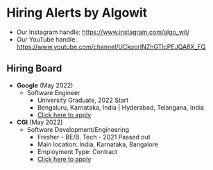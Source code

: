 # Hiring Alerts by Algowit

* Our Instagram handle: https://www.instagram.com/algo_wit/
* Our YouTube handle: https://www.youtube.com/channel/UCkoorINZhGTIcPEJQA8X_FQ

## Hiring Board


* **Google** (May 2022)
  * Software Engineer
    * University Graduate, 2022 Start
    * Bengaluru, Karnataka, India | Hyderabad, Telangana, India
    * [Click here to apply](https://careers.google.com/jobs/results/132239628489892550-software-engineer-university-graduate-2022-start/)
* **CGI** (May 2022)
  * Software Development/Engineering
    * Fresher - BE/B. Tech - 2021 Passed out
    * Main location: India, Karnataka, Bangalore
    * Employment Type: Contract
    * [Click here to apply](https://cgi.njoyn.com/cgi/xweb/xweb.asp?CLID=21001&page=jobdetails&JobID=J0322-1264&lang=1)
